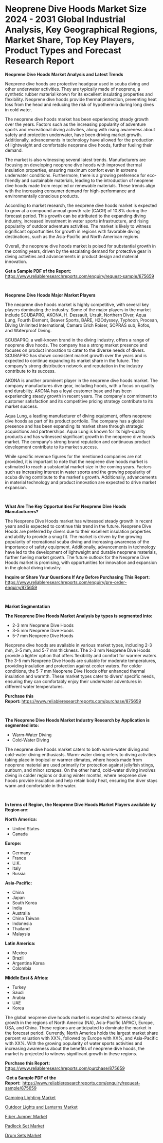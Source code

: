 <p><h1>Neoprene Dive Hoods Market Size 2024 - 2031 Global Industrial Analysis, Key Geographical Regions, Market Share, Top Key Players, Product Types and Forecast Research Report</h1></p><p><strong>Neoprene Dive Hoods Market Analysis and Latest Trends</strong></p>
<p><p>Neoprene dive hoods are protective headgear used in scuba diving and other underwater activities. They are typically made of neoprene, a synthetic rubber material known for its excellent insulating properties and flexibility. Neoprene dive hoods provide thermal protection, preventing heat loss from the head and reducing the risk of hypothermia during long dives in cold water.</p><p>The neoprene dive hoods market has been experiencing steady growth over the years. Factors such as the increasing popularity of adventure sports and recreational diving activities, along with rising awareness about safety and protection underwater, have been driving market growth. Additionally, advancements in technology have allowed for the production of lightweight and comfortable neoprene dive hoods, further fueling their demand.</p><p>The market is also witnessing several latest trends. Manufacturers are focusing on developing neoprene dive hoods with improved thermal insulation properties, ensuring maximum comfort even in extreme underwater conditions. Furthermore, there is a growing preference for eco-friendly and sustainable materials, leading to the introduction of neoprene dive hoods made from recycled or renewable materials. These trends align with the increasing consumer demand for high-performance and environmentally conscious products.</p><p>According to market research, the neoprene dive hoods market is expected to grow at a compound annual growth rate (CAGR) of 10.8% during the forecast period. This growth can be attributed to the expanding diving industry, increased investment in water sports infrastructure, and rising popularity of outdoor adventure activities. The market is likely to witness significant opportunities for growth in regions with favorable diving destinations, such as the Asia-Pacific and North American regions.</p><p>Overall, the neoprene dive hoods market is poised for substantial growth in the coming years, driven by the escalating demand for protective gear in diving activities and advancements in product design and material innovation.</p></p>
<p><strong>Get a Sample PDF of the Report:&nbsp;</strong> <a href="https://www.reliableresearchreports.com/enquiry/request-sample/875659">https://www.reliableresearchreports.com/enquiry/request-sample/875659</a></p>
<p>&nbsp;</p>
<p><strong>Neoprene Dive Hoods Major Market Players</strong></p>
<p><p>The neoprene dive hoods market is highly competitive, with several key players dominating the industry. Some of the major players in the market include SCUBAPRO, AKONA, H. Dessault, Ursuit, Northern Diver, Aqua Lung, Fourth Element, Beaver Sports, BARE, H2Odyssey, Typhoon, Procean, Diving Unlimited International, Camaro Erich Roiser, SOPRAS sub, Rofos, and Waterproof Diving.</p><p>SCUBAPRO, a well-known brand in the diving industry, offers a range of neoprene dive hoods. The company has a strong market presence and focuses on product innovation to cater to the diverse needs of divers. SCUBAPRO has shown consistent market growth over the years and is expected to continue expanding its market share in the future. The company's strong distribution network and reputation in the industry contribute to its success.</p><p>AKONA is another prominent player in the neoprene dive hoods market. The company manufactures dive gear, including hoods, with a focus on quality and durability. AKONA has a loyal customer base and has been experiencing steady growth in recent years. The company's commitment to customer satisfaction and its competitive pricing strategy contribute to its market success.</p><p>Aqua Lung, a leading manufacturer of diving equipment, offers neoprene dive hoods as part of its product portfolio. The company has a global presence and has been expanding its market share through strategic acquisitions and partnerships. Aqua Lung is known for its high-quality products and has witnessed significant growth in the neoprene dive hoods market. The company's strong brand reputation and continuous product development contribute to its market success.</p><p>While specific revenue figures for the mentioned companies are not provided, it is important to note that the neoprene dive hoods market is estimated to reach a substantial market size in the coming years. Factors such as increasing interest in water sports and the growing popularity of scuba diving contribute to the market's growth. Additionally, advancements in material technology and product innovation are expected to drive market expansion.</p></p>
<p>&nbsp;</p>
<p><strong>What Are The Key Opportunities For Neoprene Dive Hoods Manufacturers?</strong></p>
<p><p>The Neoprene Dive Hoods market has witnessed steady growth in recent years and is expected to continue this trend in the future. Neoprene Dive Hoods are preferred by divers due to their excellent insulation properties and ability to provide a snug fit. The market is driven by the growing popularity of recreational scuba diving and increasing awareness of the importance of safety equipment. Additionally, advancements in technology have led to the development of lightweight and durable neoprene materials, further fueling market growth. The future outlook for the Neoprene Dive Hoods market is promising, with opportunities for innovation and expansion in the global diving industry.</p></p>
<p><strong>Inquire or Share Your Questions If Any Before Purchasing This Report:</strong> <a href="https://www.reliableresearchreports.com/enquiry/pre-order-enquiry/875659">https://www.reliableresearchreports.com/enquiry/pre-order-enquiry/875659</a></p>
<p>&nbsp;</p>
<p><strong>Market Segmentation</strong></p>
<p><strong>The Neoprene Dive Hoods Market Analysis by types is segmented into:</strong></p>
<p><ul><li>2-3 mm Neoprene Dive Hoods</li><li>3-5 mm Neoprene Dive Hoods</li><li>5-7 mm Neoprene Dive Hoods</li></ul></p>
<p><p>Neoprene dive hoods are available in various market types, including 2-3 mm, 3-5 mm, and 5-7 mm thickness. The 2-3 mm Neoprene Dive Hoods provide a lighter option that offers flexibility and comfort for warmer waters. The 3-5 mm Neoprene Dive Hoods are suitable for moderate temperatures, providing insulation and protection against cooler waters. For colder conditions, the 5-7 mm Neoprene Dive Hoods offer enhanced thermal insulation and warmth. These market types cater to divers' specific needs, ensuring they can comfortably enjoy their underwater adventures in different water temperatures.</p></p>
<p><strong>Purchase this Report:&nbsp;</strong><a href="https://www.reliableresearchreports.com/purchase/875659">https://www.reliableresearchreports.com/purchase/875659</a></p>
<p>&nbsp;</p>
<p><strong>The Neoprene Dive Hoods Market Industry Research by Application is segmented into:</strong></p>
<p><ul><li>Warm-Water Diving</li><li>Cold-Water Diving</li></ul></p>
<p><p>The neoprene dive hoods market caters to both warm-water diving and cold-water diving enthusiasts. Warm-water diving refers to diving activities taking place in tropical or warmer climates, where hoods made from neoprene material are used primarily for protection against jellyfish stings, sunburn, and minor scrapes. On the other hand, cold-water diving involves diving in colder regions or during winter months, where neoprene dive hoods provide insulation and help retain body heat, ensuring the diver stays warm and comfortable in the water.</p></p>
<p>&nbsp;</p>
<p><strong>In terms of Region, the Neoprene Dive Hoods Market Players available by Region are:</strong></p>
<p>
    <p> <strong> North America: </strong>
        <ul>
            <li>United States</li>
            <li>Canada</li>
        </ul>
        </p> 
    <p> <strong> Europe: </strong>
        <ul>
            <li>Germany</li>
            <li>France</li>
            <li>U.K.</li>
            <li>Italy</li>
            <li>Russia</li>
        </ul>
        </p> 
    <p> <strong> Asia-Pacific: </strong>
        <ul>
            <li>China</li>
            <li>Japan</li>
            <li>South Korea</li>
            <li>India</li>
            <li>Australia</li>
            <li>China Taiwan</li>
            <li>Indonesia</li>
            <li>Thailand</li>
            <li>Malaysia</li>
        </ul>
        </p> 
    <p> <strong> Latin America: </strong>
        <ul>
            <li>Mexico</li>
            <li>Brazil</li>
            <li>Argentina Korea</li>
            <li>Colombia</li>
        </ul>
        </p> 
    <p> <strong> Middle East & Africa: </strong>
        <ul>
            <li>Turkey</li>
            <li>Saudi</li>
            <li>Arabia</li>
            <li>UAE</li>
            <li>Korea</li>
        </ul>
    </p>
    </p>
<p><p>The global neoprene dive hoods market is expected to witness steady growth in the regions of North America (NA), Asia-Pacific (APAC), Europe, USA, and China. These regions are anticipated to dominate the market in the forecast period. Currently, North America holds the largest market share percent valuation with XX%, followed by Europe with XX%, and Asia-Pacific with XX%. With the growing popularity of water sports activities and increasing awareness about the benefits of neoprene dive hoods, the market is projected to witness significant growth in these regions.</p></p>
<p><strong>Purchase this Report: </strong><a href="https://www.reliableresearchreports.com/purchase/875659">https://www.reliableresearchreports.com/purchase/875659</a></p>
<p>&nbsp;<strong>Get a Sample PDF of the Report:&nbsp;&nbsp;</strong><a href="https://www.reliableresearchreports.com/enquiry/request-sample/875659">https://www.reliableresearchreports.com/enquiry/request-sample/875659</a></p>
<p><strong></strong></p>
<p><p><a href="https://medium.com/p/9c46f05877d9/edit">Camping Lighting Market</a></p><p><a href="https://medium.com/p/02c91d09c52e/edit">Outdoor Lights and Lanterns Market</a></p><p><a href="https://medium.com/@joycelucas56/fiber-jumper-nbsp-market-focuses-on-market-share-size-and-projected-forecast-till-2031-1420563a0739">Fiber Jumper Market</a></p><p><a href="https://medium.com/p/01873aa85317/edit">Padlock Set Market</a></p><p><a href="https://medium.com/p/021deccbc1d5/edit">Drum Sets Market</a></p></p>